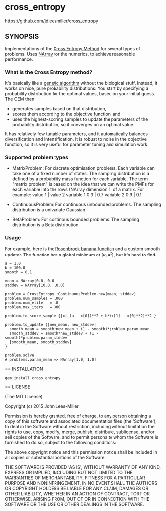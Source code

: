 # cross_entropy

https://github.com/jdleesmiller/cross_entropy 

## SYNOPSIS

Implementations of the [Cross Entropy Method](https://en.wikipedia.org/wiki/Cross-entropy_method) for several types of problems. Uses [NArray](http://masa16.github.io/narray/) for the numerics, to achieve reasonable performance.

### What is the Cross Entropy method?

It's basically like a [genetic algorithm](https://en.wikipedia.org/wiki/Genetic_algorithm) without the biological stuff. Instead, it works on nice, pure probability distributions. You start by specifying a probability distribution for the optimal values, based on your initial guess. The CEM then
- generates samples based on that distribution,
- scores them according to the objective function, and
- uses the highest-scoring samples to update the parameters of the probability distribution, so it converges on an optimal value.

It has relatively few tunable parameters, and it automatically balances diversification and intensification. It is robust to noise in the objective function, so it is very useful for parameter tuning and simulation work.

### Supported problem types

- MatrixProblem: For discrete optimisation problems. Each variable can take one of a fixed number of states. The sampling distribution is a defined by a probability mass function for each variable. The term "matrix problem" is based on the idea that we can write the PMFs for each variable into the rows (NArray dimension 1) of a matrix. For example:
               value 1 | value 2
    variable 1     0.3 | 0.7
    variable 2     0.9 | 0.1

- ContinuousProblem: For continuous unbounded problems. The sampling
  distribution is a univariate Gaussian.

- BetaProblem: For continous bounded problems. The sampling distribution is a
  Beta distribution.

### Usage

For example, here is the [Rosenbrock banana function](http://en.wikipedia.org/wiki/Rosenbrock_function) and a custom smooth updater. The function has a global minimum at $(a, a^2)$, but it's hard to find.

    a = 1.0
    b = 100.0
    smooth = 0.1

    mean = NArray[0.0, 0.0]
    stddev = NArray[10.0, 10.0]

    problem = CrossEntropy::ContinuousProblem.new(mean, stddev)
    problem.num_samples = 1000
    problem.num_elite   = 10
    problem.max_iters   = 300

    problem.to_score_sample {|x| (a - x[0])**2 + b*(x[1] - x[0]**2)**2 }

    problem.to_update {|new_mean, new_stddev|
      smooth_mean = smooth*new_mean + (1 - smooth)*problem.param_mean
      smooth_stddev = smooth*new_stddev + (1 - smooth)*problem.param_stddev
      [smooth_mean, smooth_stddev]
    }

    problem.solve
    # problems.param_mean => NArray[1.0, 1.0]

== INSTALLATION

    gem install cross_entropy

== LICENSE

(The MIT License)

Copyright (c) 2015 John Lees-Miller

Permission is hereby granted, free of charge, to any person obtaining
a copy of this software and associated documentation files (the
'Software'), to deal in the Software without restriction, including
without limitation the rights to use, copy, modify, merge, publish,
distribute, sublicense, and/or sell copies of the Software, and to
permit persons to whom the Software is furnished to do so, subject to
the following conditions:

The above copyright notice and this permission notice shall be
included in all copies or substantial portions of the Software.

THE SOFTWARE IS PROVIDED 'AS IS', WITHOUT WARRANTY OF ANY KIND,
EXPRESS OR IMPLIED, INCLUDING BUT NOT LIMITED TO THE WARRANTIES OF
MERCHANTABILITY, FITNESS FOR A PARTICULAR PURPOSE AND NONINFRINGEMENT.
IN NO EVENT SHALL THE AUTHORS OR COPYRIGHT HOLDERS BE LIABLE FOR ANY
CLAIM, DAMAGES OR OTHER LIABILITY, WHETHER IN AN ACTION OF CONTRACT,
TORT OR OTHERWISE, ARISING FROM, OUT OF OR IN CONNECTION WITH THE
SOFTWARE OR THE USE OR OTHER DEALINGS IN THE SOFTWARE.

